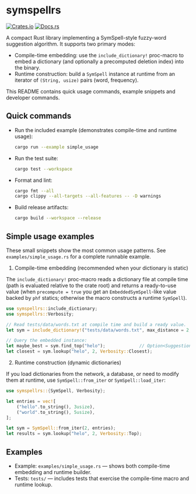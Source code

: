 # symspellrs

[![Crates.io](https://img.shields.io/crates/v/symspellrs.svg)](https://crates.io/crates/symspellrs)
[![Docs.rs](https://docs.rs/symspellrs/badge.svg)](https://docs.rs/symspellrs)

A compact Rust library implementing a SymSpell-style fuzzy-word suggestion algorithm.
It supports two primary modes:

- Compile-time embedding: use the `include_dictionary!` proc-macro to embed a dictionary
  (and optionally a precomputed deletion index) into the binary.
- Runtime construction: build a `SymSpell` instance at runtime from an iterator of
  `(String, usize)` pairs (word, frequency).

This README contains quick usage commands, example snippets and developer commands.

Quick commands
--------------

- Run the included example (demonstrates compile-time and runtime usage):
  ```bash
  cargo run --example simple_usage
  ```

- Run the test suite:
  ```bash
  cargo test --workspace
  ```

- Format and lint:
  ```bash
  cargo fmt --all
  cargo clippy --all-targets --all-features -- -D warnings
  ```

- Build release artifacts:
  ```bash
  cargo build --workspace --release
  ```

Simple usage examples
---------------------

These small snippets show the most common usage patterns. See `examples/simple_usage.rs`
for a complete runnable example.

1) Compile-time embedding (recommended when your dictionary is static)

The `include_dictionary!` proc-macro reads a dictionary file at compile time (path is evaluated
relative to the crate root) and returns a ready-to-use value (when `precompute = true` you get
an `EmbeddedSymSpell`-like value backed by `phf` statics; otherwise the macro constructs a
runtime `SymSpell`).

```rust
use symspellrs::include_dictionary;
use symspellrs::Verbosity;

// Read tests/data/words.txt at compile time and build a ready value.
let sym = include_dictionary!("tests/data/words.txt", max_distance = 2, lowercase = true);

// Query the embedded instance:
let maybe_best = sym.find_top("helo");             // Option<Suggestion>
let closest = sym.lookup("helo", 2, Verbosity::Closest);
```

2) Runtime construction (dynamic dictionaries)

If you load dictionaries from the network, a database, or need to modify them at runtime,
use `SymSpell::from_iter` or `SymSpell::load_iter`:

```rust
use symspellrs::{SymSpell, Verbosity};

let entries = vec![
    ("hello".to_string(), 3usize),
    ("world".to_string(), 5usize),
];

let sym = SymSpell::from_iter(2, entries);
let results = sym.lookup("helo", 2, Verbosity::Top);
```

Examples
--------------

- Example: `examples/simple_usage.rs` — shows both compile-time embedding and runtime builder.
- Tests: `tests/` — includes tests that exercise the compile-time macro and runtime lookup.
